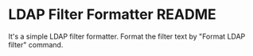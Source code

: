 # LDAP Filter Formatter README

It's a simple LDAP filter formatter. Format the filter text by "Format LDAP filter" command.
